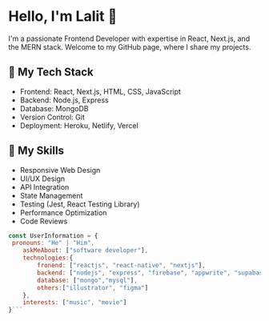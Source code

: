 
# Hello, I'm Lalit 👋

I'm a passionate Frontend Developer with expertise in React, Next.js, and the MERN stack. Welcome to my GitHub page, where I share my projects.

## 🚀 My Tech Stack

- Frontend: React, Next.js, HTML, CSS, JavaScript
- Backend: Node.js, Express
- Database: MongoDB
- Version Control: Git
- Deployment: Heroku, Netlify, Vercel

## 🔧 My Skills

- Responsive Web Design
- UI/UX Design
- API Integration
- State Management
- Testing (Jest, React Testing Library)
- Performance Optimization
- Code Reviews

  
```js
const UserInformation = {
 pronouns: "He" | "Him",
    askMeAbout: ["software developer"],
    technologies:{
        fronend: ["reactjs", "react-native", "nextjs"],
        backend: ["nodejs", "express", "firebase", "appwrite", "supabase"],
        database: ["mongo","mysql"],
        others:["illustrator", "figma"]
    },
    interests: ["music", "movie"]
}```
